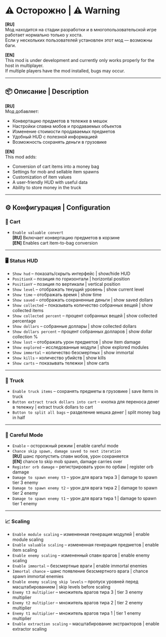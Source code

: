 # ⚠️ Осторожно | ⚠️ Warning

**[RU]**  
Мод находится на стадии разработки и в многопользовательской игре работает нормально только у хоста.  
Если у нескольких пользователей установлен этот мод — возможны баги.

**[EN]**  
This mod is under development and currently only works properly for the host in multiplayer.  
If multiple players have the mod installed, bugs may occur.

---

## 📦 Описание | Description

**[RU]**  
Мод добавляет:

- Конвертацию предметов в тележке в мешок
- Настройки спавна мобов и продаваемых объектов
- Изменение стоимости продаваемых предметов
- Удобный HUD с полезной информацией
- Возможность сохранять деньги в грузовике

**[EN]**  
This mod adds:

- Conversion of cart items into a money bag
- Settings for mob and sellable item spawns
- Customization of item values
- A user-friendly HUD with useful data
- Ability to store money in the truck

---

## ⚙️ Конфигурация | Configuration

### 🛒 Cart

- `Enable valuable convert`  
  **[RU]** Включает конвертацию предметов в корзине  
  **[EN]** Enables cart item-to-bag conversion

---

### 🖥️ Status HUD

- `Show hud` – показать/скрыть интерфейс | show/hide HUD
- `PositionX` – позиция по горизонтали | horizontal position
- `PositionY` – позиция по вертикали | vertical position
- `Show level` – отображать текущий уровень | show current level
- `Show time` – отображать время | show time
- `Show saved` – отображать сохраненные деньги | show saved dollars
- `Show collected` – показывать количество собранных вещей | show collected items
- `Show collected percent` – процент собранных вещей | show collected percentage
- `Show dollars` – собранные доллары | show collected dollars
- `Show dollars percent` – процент собранных долларов | show dollar collection %
- `Show lost` – отображать урон предметов | show item damage
- `Show explored` – исследованные модули | show explored modules
- `Show immortal` – количество безсмертных | show immortal
- `Show kills` – количество убийств | show kills
- `Show carts` – показывать тележки | show carts

---

### 🚚 Truck

- `Enable truck items` – сохранять предметы в грузовике | save items in truck
- `Button extract track dollars into cart` – кнопка для переноса денег в тележку | extract truck dollars to cart
- `Button to split all bags` – разделение мешка денег | split money bag in half

---

### 🧨 Careful Mode

- `Enable` – осторожный режим | enable careful mode
- `Chance skip spawn, damage saved to next iteration`  
  **[RU]** шанс пропустить спавн мобов, урон сохраняется  
  **[EN]** chance to skip mob spawn, damage carries over
- `Register orb damage` – регистрировать урон по орбам | register orb damage
- `Damage to spawn enemy t3` – урон для врага тира 3 | damage to spawn tier 3 enemy
- `Damage to spawn enemy t2` – урон для врага тира 2 | damage to spawn tier 2 enemy
- `Damage to spawn enemy t1` – урон для врага тира 1 | damage to spawn tier 1 enemy

---

### 📈 Scaling

- `Enable module scaling` – измененная генерация модулей | enable module scaling
- `Enable valuable scaling` – измененная генерация предметов | enable item scaling
- `Enable enemy scaling` – измененный спавн врагов | enable enemy scaling
- `Enable immortal` – безсмертные враги | enable immortal enemies
- `Immortal chance` – шанс появление безсмертного врага | chance spawn immortal enemies
- `Enable enemy scaling skip levels` – пропуск уровней перед масштабированием | skip levels before scaling
- `Enemy t3 multiplier` – множитель врагов тира 3 | tier 3 enemy multiplier
- `Enemy t2 multiplier` – множитель врагов тира 2 | tier 2 enemy multiplier
- `Enemy t1 multiplier` – множитель врагов тира 1 | tier 1 enemy multiplier
- `Enable extraction scaling` – масштабирование экстракторов | enable extractor scaling  
